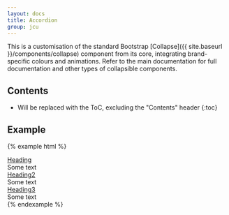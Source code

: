 ```yaml
---
layout: docs
title: Accordion
group: jcu
---
```


This is a customisation of the standard Bootstrap
[Collapse]({{ site.baseurl }}/components/collapse) component from its core, integrating
brand-specific colours and animations.  Refer to the main documentation for full
documentation and other types of collapsible components.

## Contents

* Will be replaced with the ToC, excluding the "Contents" header
{:toc}

## Example

{% example html %}
<div class="jcu-accordion" role="tablist" aria-multiselectable="true">
  <div class="card">
    <div class="card-header" id="headingOne" role="tab">
      <a class="jcu-accordion-toggle" data-toggle="collapse" href="#collapseOne" role="button" aria-expanded="true" aria-controls="collapseOne">
        Heading
      </a>
    </div>
    <div class="collapse in" id="collapseOne" role="tabpanel" aria-labelledby="headingOne">
      <div class="card-block">
        Some text
      </div>
    </div>
  </div>
  <div class="card">
    <div class="card-header" id="headingTwo" role="tab">
      <a class="jcu-accordion-toggle collapsed" data-toggle="collapse" href="#collapseTwo" role="button" aria-expanded="true" aria-controls="collapseOne">
        Heading2
      </a>
    </div>
    <div class="collapse" id="collapseTwo" role="tabpanel" aria-labelledby="headingTwo">
      <div class="card-block">
        Some text
      </div>
    </div>
  </div>
  <div class="card">
    <div class="card-header" id="headingThree" role="tab">
      <a class="jcu-accordion-toggle collapsed" data-toggle="collapse" href="#collapseThree" role="button" aria-expanded="true" aria-controls="collapseThree">
        Heading3
      </a>
    </div>
    <div class="collapse" id="collapseThree" role="tabpanel" aria-labelledby="headingThree">
      <div class="card-block">
        Some text
      </div>
    </div>
  </div>
</div>
{% endexample %}
